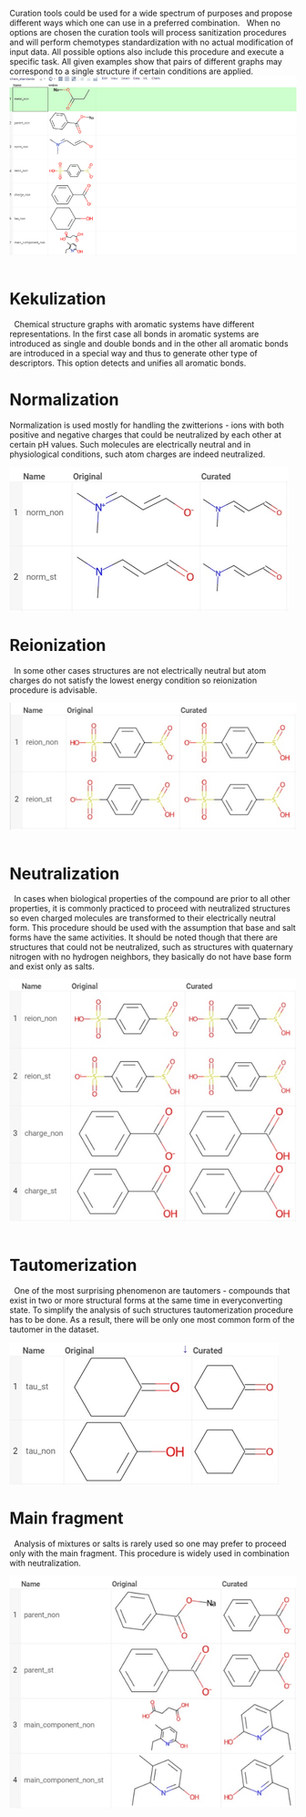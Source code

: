 <!-- TITLE: Cheminformatics Chemical Structures Curation -->
<!-- SUBTITLE: -->

Curation tools could be used for a wide spectrum of purposes and propose different ways which one can use in a preferred combination.
 
When no options are chosen the curation tools will process sanitization procedures and will perform chemotypes standardization with no actual modification of input data. All possible options also include this procedure and execute a specific task. All given examples show that pairs of different graphs may correspond to a single structure if certain conditions are applied.
 
![Curation](chem_curation_demo.gif "Curation")
 
# Kekulization
 
Chemical structure graphs with aromatic systems have different representations. In the first case all bonds in aromatic systems are introduced as single and double bonds and in the other all aromatic bonds are introduced in a special way and thus to generate other type of descriptors. This option detects and unifies all aromatic bonds.
 
# Normalization
Normalization is used mostly for handling the zwitterions - ions with both positive and negative charges that could be neutralized by each other at certain pH values. Such molecules are electrically neutral and in physiological conditions, such atom charges are indeed neutralized. 
 

![Normalization](chem_curate_norm.png "Normalization")
 
# Reionization
 
In some other cases structures are not electrically neutral but atom charges do not satisfy the lowest energy condition so reionization procedure is advisable. 
 

![Reionization](chem_curate_reion.png "Reionization")
 
# Neutralization
 
In cases when biological properties of the compound are prior to all other properties, it is commonly practiced to proceed with neutralized structures so even charged molecules are transformed to their electrically neutral form. This procedure should be used with the assumption that base and salt forms have the same activities. It should be noted though that there are structures that could not be neutralized, such as structures with quaternary nitrogen with no hydrogen neighbors, they basically do not have base form and exist only as salts. 
 

![Neutralization](chem_curate_charge.png "Neutralization")
 
# Tautomerization
 
One of the most surprising phenomenon are tautomers - compounds that exist in two or more structural forms at the same time in everyconverting state. To simplify the analysis of such structures tautomerization procedure has to be done. As a result, there will be only one most common form of the tautomer in the dataset. 
 

![Tautomerization](chem_curate_tau.png "Tautomerization")
 
# Main fragment
 
Analysis of mixtures or salts is rarely used so one may prefer to proceed only with the main fragment. This procedure is widely used in combination with neutralization. 
 

![Main fragment](chem_curate_main.png "Main fragment")
 